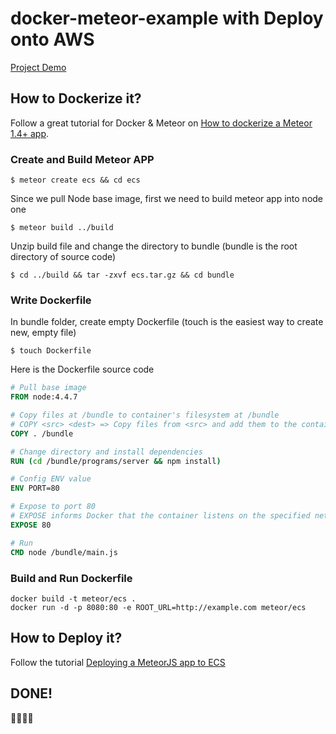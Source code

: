 # docker-meteor-example with Deploy onto AWS 

[Project Demo](http://ec2-54-234-89-147.compute-1.amazonaws.com/)

## How to Dockerize it?

Follow a great tutorial for Docker &amp; Meteor on [How to dockerize a Meteor 1.4+ app](https://medium.com/@isohaze/how-to-dockerize-a-meteor-1-4-app-120a34089ddb
).

### Create and Build Meteor APP 
```
$ meteor create ecs && cd ecs
```
Since we pull Node base image, first we need to build meteor app into node one
```
$ meteor build ../build
```
Unzip build file and change the directory to bundle (bundle is the root directory of source code)
```
$ cd ../build && tar -zxvf ecs.tar.gz && cd bundle
```

### Write Dockerfile
In bundle folder, create empty Dockerfile (touch is the easiest way to create new, empty file)
```
$ touch Dockerfile
```
Here is the Dockerfile source code
```Dockerfile
# Pull base image
FROM node:4.4.7

# Copy files at /bundle to container's filesystem at /bundle
# COPY <src> <dest> => Copy files from <src> and add them to the container's filesystem at path <dest>
COPY . /bundle

# Change directory and install dependencies
RUN (cd /bundle/programs/server && npm install)

# Config ENV value
ENV PORT=80

# Expose to port 80 
# EXPOSE informs Docker that the container listens on the specified network ports at runtime.
EXPOSE 80

# Run 
CMD node /bundle/main.js
```

### Build and Run Dockerfile
```
docker build -t meteor/ecs .
docker run -d -p 8080:80 -e ROOT_URL=http://example.com meteor/ecs
```
## How to Deploy it? 
Follow the tutorial [Deploying a MeteorJS app to ECS](http://krishamoud.me/deploying-meteor-to-aws-ecs/)

## DONE! 
:tada::tada::tada::tada:
